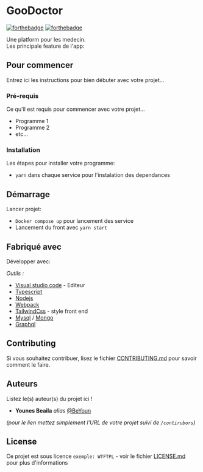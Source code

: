 # GooDoctor

[![forthebadge](http://forthebadge.com/images/badges/built-with-love.svg)](http://forthebadge.com) [![forthebadge](http://forthebadge.com/images/badges/powered-by-electricity.svg)](http://forthebadge.com)

Une platform pour les medecin.  
Les principale feature de l'app:

## Pour commencer

Entrez ici les instructions pour bien débuter avec votre projet...

### Pré-requis

Ce qu'il est requis pour commencer avec votre projet...

- Programme 1
- Programme 2
- etc...

### Installation

Les étapes pour installer votre programme:

- `yarn` dans chaque service pour l'instalation des dependances

## Démarrage

Lancer projet:

- `Docker compose up` pour lancement des service
- Lancement du front avec `yarn start`

## Fabriqué avec

Développer avec:

_Outils :_

- [Visual studio code](https://code.visualstudio.com/) - Editeur
- [Typescript](https://www.typescriptlang.org/)
- [Nodejs](https://www.typescriptlang.org/)
- [Webpack](https://www.typescriptlang.org/)
- [TailwindCss](https://www.typescriptlang.org/) - style front end
- [Mysql](https://www.typescriptlang.org/) / [Mongo](https://www.typescriptlang.org/)
- [Graphql](https://www.typescriptlang.org/)

## Contributing

Si vous souhaitez contribuer, lisez le fichier [CONTRIBUTING.md](https://example.org) pour savoir comment le faire.

## Auteurs

Listez le(s) auteur(s) du projet ici !

- **Younes Beaila** _alias_ [@BeYoun](https://gist.github.com/BEYoun)

_(pour le lien mettez simplement l'URL de votre projet suivi de `/contirubors`)_

## License

Ce projet est sous licence `exemple: WTFTPL` - voir le fichier [LICENSE.md](LICENSE.md) pour plus d'informations
